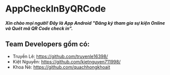 # AppCheckInByQRCode

##### Xin chào mọi người! Đây là App Android "Đăng ký tham gia sự kiện Online và Quét mã QR Code check in".

## Team Developers gồm có:
* Truyền Lê: https://github.com/truyenle16398/
* Kiệt Nguyễn: https://github.com/kietnguyen711998/
* Khoa Nè: https://github.com/quachhongkhoait

